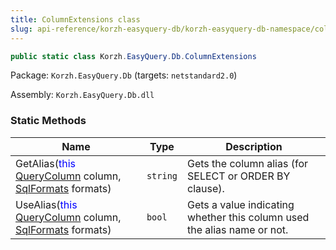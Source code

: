 ```yaml
---
title: ColumnExtensions class
slug: api-reference/korzh-easyquery-db/korzh-easyquery-db-namespace/columnextensions-class
---
```



```csharp
public static class Korzh.EasyQuery.Db.ColumnExtensions

```
Package: `Korzh.EasyQuery.Db` (targets: `netstandard2.0`)

Assembly: `Korzh.EasyQuery.Db.dll`

### Static Methods

| Name | Type | Description | 
| --- | --- | --- | 
| GetAlias(<span style='color: blue'>this</span> [QueryColumn](/api-reference/korzh-easyquery/korzh-easyquery-namespace/querycolumn-class) column, [SqlFormats](/api-reference/korzh-easyquery-db/korzh-easyquery-db-namespace/sqlformats-class) formats) | `string` | Gets the column alias (for SELECT or ORDER BY clause). | 
| UseAlias(<span style='color: blue'>this</span> [QueryColumn](/api-reference/korzh-easyquery/korzh-easyquery-namespace/querycolumn-class) column, [SqlFormats](/api-reference/korzh-easyquery-db/korzh-easyquery-db-namespace/sqlformats-class) formats) | `bool` | Gets a value indicating whether this column used the alias name or not. |
